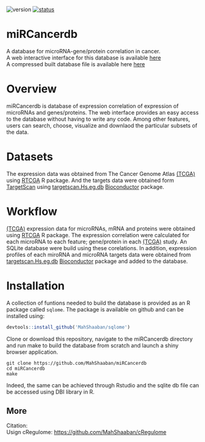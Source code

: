 ![version](https://img.shields.io/badge/version-v1.0-blue.svg)
[![status](https://img.shields.io/badge/shinyapps.io-running-green.svg)](https://mahshaaban.shinyapps.io/miRCancerdb/)  

# miRCancerdb  
A database for microRNA-gene/protein correlation in cancer.  
A web interactive interface for this database is available [here](https://mahshaaban.shinyapps.io/miRCancerdb/)  
A compressed built database file is available here [here](https://figshare.com/articles/miRCancer_db_gz/5576329)

# Overview  
miRCancerdb is database of expression correlation of expression of microRNAs and genes/proteins.
The web interface provides an easy access to the database without having to write any code.
Among other features, users can search, choose, visualize and downlaod the particular subsets of the data.  

# Datasets  
The expression data was obtained from The Cancer Genome Atlas [(TCGA)](https://tcga-data.nci.nih.gov) using [RTCGA](http://bioconductor.org/packages/release/bioc/html/RTCGA.html) R package.
And the targets data were obtained form [TargetScan](http://www.targetscan.org) using [targetscan.Hs.eg.db](http://www.bioconductor.org/packages/devel/data/annotation/html/targetscan.Hs.eg.db.html) [Bioconductor](http://bioconductor.org) package.  

# Workflow
[(TCGA)](https://tcga-data.nci.nih.gov) expression data for microRNAs, mRNA and proteins were obtained using [RTCGA](http://bioconductor.org/packages/release/bioc/html/RTCGA.html) R package. 
The expression correlation were calculated for each microRNA to each feature; gene/protein in each [(TCGA)](https://tcga-data.nci.nih.gov) study.
An SQLite database were build using these corelations. In addition, expression profiles of each miroRNA and
microRNA targets data were obtained from [targetscan.Hs.eg.db](http://www.bioconductor.org/packages/devel/data/annotation/html/targetscan.Hs.eg.db.html) [Bioconductor](http://bioconductor.org) package and added to the database.

# Installation  
A collection of funtions needed to build the database is provided as an R package called `sqlome`. The package is available on github and can be installed using:

```r
devtools::install_github('MahShaaban/sqlome')
```

Clone or download this repository, navigate to the miRCancerdb directory and run make to build the database from scratch and
launch a shiny browser application. 

```
git clone https://github.com/MahShaaban/miRCancerdb
cd miRCancerdb
make
```

Indeed, the same can be achieved through Rstudio and the sqlite db file can be accessed using DBI library in R.

## More  
Citation: <manuscript>  
Usign cRegulome: https://github.com/MahShaaban/cRegulome  
